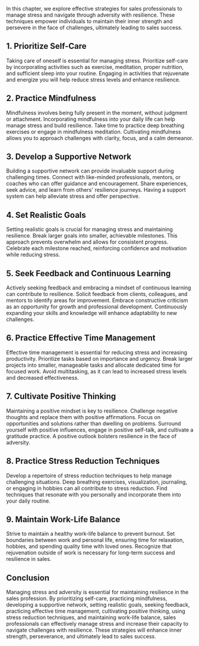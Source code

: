 
In this chapter, we explore effective strategies for sales professionals to manage stress and navigate through adversity with resilience. These techniques empower individuals to maintain their inner strength and persevere in the face of challenges, ultimately leading to sales success.

**1. Prioritize Self-Care**
---------------------------

Taking care of oneself is essential for managing stress. Prioritize self-care by incorporating activities such as exercise, meditation, proper nutrition, and sufficient sleep into your routine. Engaging in activities that rejuvenate and energize you will help reduce stress levels and enhance resilience.

**2. Practice Mindfulness**
---------------------------

Mindfulness involves being fully present in the moment, without judgment or attachment. Incorporating mindfulness into your daily life can help manage stress and build resilience. Take time to practice deep breathing exercises or engage in mindfulness meditation. Cultivating mindfulness allows you to approach challenges with clarity, focus, and a calm demeanor.

**3. Develop a Supportive Network**
-----------------------------------

Building a supportive network can provide invaluable support during challenging times. Connect with like-minded professionals, mentors, or coaches who can offer guidance and encouragement. Share experiences, seek advice, and learn from others' resilience journeys. Having a support system can help alleviate stress and offer perspective.

**4. Set Realistic Goals**
--------------------------

Setting realistic goals is crucial for managing stress and maintaining resilience. Break larger goals into smaller, achievable milestones. This approach prevents overwhelm and allows for consistent progress. Celebrate each milestone reached, reinforcing confidence and motivation while reducing stress.

**5. Seek Feedback and Continuous Learning**
--------------------------------------------

Actively seeking feedback and embracing a mindset of continuous learning can contribute to resilience. Solicit feedback from clients, colleagues, and mentors to identify areas for improvement. Embrace constructive criticism as an opportunity for growth and professional development. Continuously expanding your skills and knowledge will enhance adaptability to new challenges.

**6. Practice Effective Time Management**
-----------------------------------------

Effective time management is essential for reducing stress and increasing productivity. Prioritize tasks based on importance and urgency. Break larger projects into smaller, manageable tasks and allocate dedicated time for focused work. Avoid multitasking, as it can lead to increased stress levels and decreased effectiveness.

**7. Cultivate Positive Thinking**
----------------------------------

Maintaining a positive mindset is key to resilience. Challenge negative thoughts and replace them with positive affirmations. Focus on opportunities and solutions rather than dwelling on problems. Surround yourself with positive influences, engage in positive self-talk, and cultivate a gratitude practice. A positive outlook bolsters resilience in the face of adversity.

**8. Practice Stress Reduction Techniques**
-------------------------------------------

Develop a repertoire of stress reduction techniques to help manage challenging situations. Deep breathing exercises, visualization, journaling, or engaging in hobbies can all contribute to stress reduction. Find techniques that resonate with you personally and incorporate them into your daily routine.

**9. Maintain Work-Life Balance**
---------------------------------

Strive to maintain a healthy work-life balance to prevent burnout. Set boundaries between work and personal life, ensuring time for relaxation, hobbies, and spending quality time with loved ones. Recognize that rejuvenation outside of work is necessary for long-term success and resilience in sales.

**Conclusion**
--------------

Managing stress and adversity is essential for maintaining resilience in the sales profession. By prioritizing self-care, practicing mindfulness, developing a supportive network, setting realistic goals, seeking feedback, practicing effective time management, cultivating positive thinking, using stress reduction techniques, and maintaining work-life balance, sales professionals can effectively manage stress and increase their capacity to navigate challenges with resilience. These strategies will enhance inner strength, perseverance, and ultimately lead to sales success.
